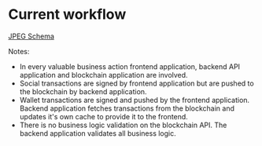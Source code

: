 # Current workflow

[JPEG Schema](jpg/current-workflows.jpg)

Notes:
* In every valuable business action frontend application, backend API application and blockchain application are involved.
* Social transactions are signed by frontend application but are pushed to the blockchain by backend application.
* Wallet transactions are signed and pushed by the frontend application. Backend application fetches transactions from the blockchain
and updates it's own cache to provide it to the frontend.
* There is no business logic validation on the blockchain API. The backend application validates all business logic.
